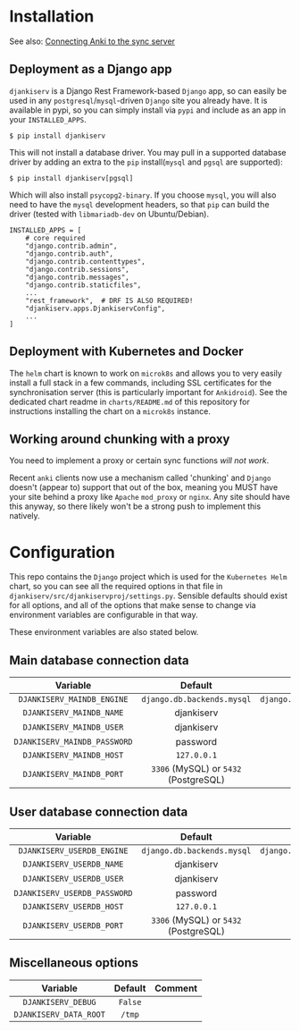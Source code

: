 # Installation

See also: [Connecting Anki to the sync server](./connecting-to-anki-desktop.md)

## Deployment as a Django app

`djankiserv` is a Django Rest Framework-based `Django` app, so can easily be used in any `postgresql`/`mysql`-driven `Django` site you already have. It is available in pypi, so you can simply install via `pypi` and include as an app in your `INSTALLED_APPS`.

```
$ pip install djankiserv
```
This will not install a database driver. You may pull in a supported database driver by adding an extra to the `pip` install(`mysql` and `pgsql` are supported):
```
$ pip install djankiserv[pgsql]
```
Which will also install `psycopg2-binary`. If you choose `mysql`, you will also need to have the `mysql` development headers, so that `pip` can build the driver (tested with `libmariadb-dev` on Ubuntu/Debian).

```
INSTALLED_APPS = [
    # core required
    "django.contrib.admin",
    "django.contrib.auth",
    "django.contrib.contenttypes",
    "django.contrib.sessions",
    "django.contrib.messages",
    "django.contrib.staticfiles",
    ...
    "rest_framework",  # DRF IS ALSO REQUIRED!
    "djankiserv.apps.DjankiservConfig",
    ...
]
```

## Deployment with Kubernetes and Docker

The `helm` chart is known to work on `microk8s` and allows you to very easily install a full stack in a few commands, including SSL certificates for the synchronisation server (this is particularly important for `Ankidroid`). See the dedicated chart readme in `charts/README.md` of this repository for instructions installing the chart on a `microk8s` instance.

## Working around chunking with a proxy

You need to implement a proxy or certain sync functions *will not work*.

Recent `anki` clients now use a mechanism called 'chunking' and `Django` doesn't (appear to) support that out of the box, meaning you MUST have your site behind a proxy like `Apache` `mod_proxy` or `nginx`. Any site should have this anyway, so there likely won't be a strong push to implement this natively.

# Configuration

This repo contains the `Django` project which is used for the `Kubernetes Helm` chart, so you can see all the required options in that file in `djankiserv/src/djankiservproj/settings.py`. Sensible defaults should exist for all options, and all of the options that make sense to change via environment variables are configurable in that way.

These environment variables are also stated below.

## Main database connection data

| Variable                     | Default                    | Comment            |
|:----------------------------:|:--------------------------:|--------------------|
| `DJANKISERV_MAINDB_ENGINE`   | `django.db.backends.mysql` | `django.db.backends.postgresql` |
| `DJANKISERV_MAINDB_NAME`     | djankiserv	||
| `DJANKISERV_MAINDB_USER`     | djankiserv ||
| `DJANKISERV_MAINDB_PASSWORD` | password ||
| `DJANKISERV_MAINDB_HOST`     | `127.0.0.1` ||
| `DJANKISERV_MAINDB_PORT`     | `3306` (MySQL) or `5432` (PostgreSQL) ||

## User database connection data

| Variable                     | Default                    | Comment            |
|:----------------------------:|:--------------------------:|--------------------|
| `DJANKISERV_USERDB_ENGINE`   | `django.db.backends.mysql` | `django.db.backends.postgresql` |
| `DJANKISERV_USERDB_NAME`     | djankiserv	||
| `DJANKISERV_USERDB_USER`     | djankiserv ||
| `DJANKISERV_USERDB_PASSWORD` | password ||
| `DJANKISERV_USERDB_HOST`     | `127.0.0.1` ||
| `DJANKISERV_USERDB_PORT`     | `3306` (MySQL) or `5432` (PostgreSQL) ||

## Miscellaneous options

| Variable                     | Default                    | Comment            |
|:----------------------------:|:--------------------------:|--------------------|
| `DJANKISERV_DEBUG`           | `False` ||
| `DJANKISERV_DATA_ROOT`       | `/tmp` ||
